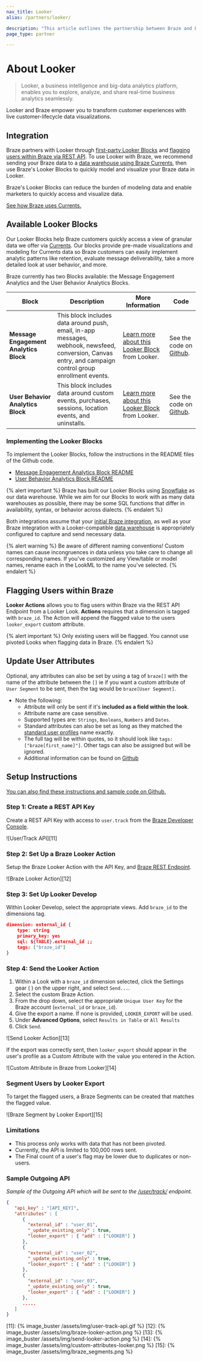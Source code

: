 ```yaml
---
nav_title: Looker
alias: /partners/looker/

description: "This article outlines the partnership between Braze and Looker, a business intelligence and big-data analytics platform."
page_type: partner

---
```


# About Looker

> Looker, a business intelligence and big-data analytics platform, enables you to explore, analyze, and share real-time business analytics seamlessly.

Looker and Braze empower you to transform customer experiences with live customer-lifecycle data visualizations.

## Integration

Braze partners with Looker through [first-party Looker Blocks](#implementing-the-looker-blocks) and [flagging users within Braze via REST API](#flagging-users-within-braze). To use Looker with Braze, we recommend sending your Braze data to a [data warehouse using Braze Currents][6], then use Braze's Looker Blocks to quickly model and visualize your Braze data in Looker.

Braze's Looker Blocks can reduce the burden of modeling data and enable marketers to quickly access and visualize data.

[See how Braze uses Currents.][1]

## Available Looker Blocks

Our Looker Blocks help Braze customers quickly access a view of granular data we offer via [Currents][5]. Our blocks provide pre-made visualizations and modeling for Currents data so Braze customers can easily implement analytic patterns like retention, evaluate message deliverability, take a more detailed look at user behavior, and more.

Braze currently has two Blocks available: the Message Engagement Analytics and the User Behavior Analytics Blocks.

| Block | Description | More Information | Code |
|---|---|---|---|
| __Message Engagement Analytics Block__ | This block includes data around push, email, in-app messages, webhook, newsfeed, conversion, Canvas entry, and campaign control group enrollment events. | [Learn more about this Looker Block](https://looker.com/platform/blocks/source/message-engagement-analytics-by-braze?latest&utm_campaign=7012R000000fxfC&utm_source=other&utm_medium=email&utm_content=brazedirectreferral&utm_term=braze_direct) from Looker. | See the code on [Github](https://github.com/llooker/braze_message_engagement_block). |
| __User Behavior Analytics Block__ | This block includes data around custom events, purchases, sessions, location events, and uninstalls. | [Learn more about this Looker Block](https://looker.com/platform/blocks/source/user-behavior-analytics-by-braze?latest&utm_campaign=7012R000000fxfC&utm_source=other&utm_medium=email&utm_content=brazedirectreferral&utm_term=braze_direct) from Looker. | See the code on [Github](https://github.com/llooker/braze_retention_block). |

### Implementing the Looker Blocks

To implement the Looker Blocks, follow the instructions in the README files of the Github code.

- [Message Engagement Analytics Block README][2]
- [User Behavior Analytics Block README][3]

{% alert important %}
  Braze has built our Looker Blocks using [Snowflake](https://www.snowflake.com/) as our data warehouse. While we aim for our Blocks to work with as many data warehouses as possible, there may be some SQL functions that differ in availability, syntax, or behavior across dialects.
{% endalert %}

Both integrations assume that your [initial Braze integration][4], as well as your Braze integration with a Looker-compatible [data warehouse][7] is appropriately configured to capture and send necessary data.

{% alert warning %}
Be aware of different naming conventions! Custom names can cause incongruences in data unless you take care to change all corresponding names. If you've customized any View/table or model names, rename each in the LookML to the name you've selected.
{% endalert %}

## Flagging Users within Braze

__Looker Actions__ allows you to flag users within Braze via the REST API Endpoint from a Looker Look. __Actions__ requires that a dimension is tagged with `braze_id`. The Action will append the flagged value to the users `looker_export` custom attribute.

{% alert important %}
Only existing users will be flagged. You cannot use pivoted Looks when flagging data in Braze.
{% endalert %}

## Update User Attributes

Optional, any attributes can also be set by using a tag of `braze[]` with the name of the attribute between the `[]` ie if you want a custom attribute of `User Segment` to be sent, then the tag would be `braze[User Segment]`.
- Note the following:
  - Attribute will only be sent if it's **included as a field within the look**.
  - Attribute name are case sensitive.
  - Supported types are: `Strings`, `Booleans`, `Numbers` and `Dates`.
  - Standard attributes can also be set as long as they matched the [standard user profiles]({{site.baseurl}}/api/endpoints/user_data/#braze-user-profile-fields) name exactly.
  - The full tag will be within quotes, so it should look like `tags: ["braze[first_name]"]`. Other tags can also be assigned but will be ignored.
  - Additional information can be found on [Github](https://github.com/looker/actions/tree/master/src/actions/braze)

##  Setup Instructions

[You can also find these instructions and sample code on Github.](https://github.com/looker/actions/tree/master/src/actions/braze)

### Step 1: Create a REST API Key

Create a REST API Key with access to `user.track` from the [Braze Developer Console][8].

![User/Track API][11]

### Step 2: Set Up a Braze Looker Action

Setup the Braze Looker Action with the API Key, and [Braze REST Endpoint][9].

![Braze Looker Action][12]

### Step 3: Set Up Looker Develop

Within Looker Develop, select the appropriate views. Add `braze_id` to the dimensions tag.

```json
dimension: external_id {
    type: string
    primary_key: yes
    sql: ${TABLE}.external_id ;;
    tags: ["braze_id"]
}
```

### Step 4: Send the Looker Action

1. Within a Look with a `braze_id` dimension selected, click the Settings gear ( <i class="fas fa-cog"></i> ) on the upper right, and select `Send...`.
2. Select the custom Braze Action.
3. From the drop down, select the appropriate `Unique User Key` for the Braze account (`external_id` or `braze_id`).
4. Give the export a name. If none is provided, `LOOKER_EXPORT` will be used.
5. Under __Advanced Options__, select `Results in Table` or `All Results`
6. Click `Send`.

![Send Looker Action][13]

If the export was correctly sent, then `looker_export` should appear in the user's profile as a Custom Attribute with the value you entered in the Action.

![Custom Attribute in Braze from Looker][14]

### Segment Users by Looker Export

To target the flagged users, a Braze Segments can be created that matches the flagged value.

![Braze Segment by Looker Export][15]

### Limitations

- This process only works with data that has not been pivoted.
- Currently, the API is limited to 100,000 rows sent.
- The Final count of a user's flag may be lower due to duplicates or non-users.

### Sample Outgoing API

_Sample of the Outgoing API which will be sent to the [/user/track/][10] endpoint._

```json
{
   "api_key" : "[API_KEY]",
   "attributes" : [
      {
        "external_id" : "user_01",
        "_update_existing_only" : true,
        "looker_export" : { "add" : ["LOOKER"] }
      },
      {
        "external_id" : "user_02",
        "_update_existing_only" : true,
        "looker_export" : { "add" : ["LOOKER"] }
      },
      {
        "external_id" : "user_03",
        "_update_existing_only" : true,
        "looker_export" : { "add" : ["LOOKER"] }
      },
      .....
   ]
}
```

[1]: {{site.baseurl}}/user_guide/data_and_analytics/braze_currents/advanced_topics/how_braze_uses_currents/
[2]: https://github.com/llooker/braze_message_engagement_block/blob/master/README.md
[3]: https://github.com/llooker/braze_retention_block/blob/master/README.md
[4]: {{site.baseurl}}//user_guide/onboarding_with_braze/integration/
[5]: {{site.baseurl}}/partners/braze_currents/about/
[6]: {{site.baseurl}}/user_guide/data_and_analytics/braze_currents/integration/available_partners/
[7]: https://looker.com/solutions/other-databases?latest&utm_campaign=7012R000000fxfC&utm_source=other&utm_medium=email&utm_content=brazedirectreferral&utm_term=braze_direct
[8]: https://dashboard.braze.com/app_settings/developer_console/
[9]: {{site.baseurl}}/developer_guide/rest_api/basics/#endpoints
[10]: {{site.baseurl}}/developer_guide/rest_api/user_data/#user-track-request
[11]: {% image_buster /assets/img/user-track-api.gif %}
[12]: {% image_buster /assets/img/braze-looker-action.png %}
[13]: {% image_buster /assets/img/send-looker-action.png %}
[14]: {% image_buster /assets/img/custom-attributes-looker.png %}
[15]: {% image_buster /assets/img/braze_segments.png %}
